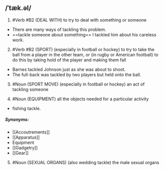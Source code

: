## /ˈtæk.əl/  
1. #Verb 
#B2
(DEAL WITH)
to try to deal with something or someone

- There are many ways of tackling this problem.
- ==tackle someone about something==
I tackled him about his careless work.

2. #Verb 
#B2
(SPORT)
(especially in football or hockey) to try to take the ball from a player in the other team, or (in rugby or American football) to do this by taking hold of the player and making them fall

- Barnes tackled Johnson just as she was about to shoot.
- The full-back was tackled by two players but held onto the ball.

3. #Noun 
(SPORT MOVE)
(especially in football or hockey) an act of tackling someone

4. #Noun 
(EQUIPMENT)
all the objects needed for a particular activity

- fishing tackle.
##### Synonyms:
- [[Accoutrements]]
- [[Apparatus]]
- Equipment
- [[Gadgetry]]
- [[Gear]]

5. #Noun 
(SEXUAL ORGANS)
(also wedding tackle)
the male sexual organs